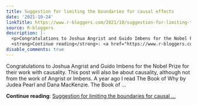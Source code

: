 ```yaml
---
title: Suggestion for limiting the boundaries for causal effects
date: '2021-10-24'
linkTitle: https://www.r-bloggers.com/2021/10/suggestion-for-limiting-the-boundaries-for-causal-effects/
source: R-bloggers
description: |-
  <p>Congratulations to Joshua Angrist and Guido Imbens for the Nobel Prize for their work with causality. This post will also be about causality, although not from the work of Angrist or Imbens. A year ago I read The Book of Why by Judea Pearl and Dana MacKenzie. The Book of ...</p>
  <strong>Continue reading</strong>: <a href="https://www.r-bloggers.com/2021/10/suggestion-for-limiting-the-boundaries-for-causal-effects/">Suggestion for limiting the boundaries for causal ...
disable_comments: true
---
```

<p>Congratulations to Joshua Angrist and Guido Imbens for the Nobel Prize for their work with causality. This post will also be about causality, although not from the work of Angrist or Imbens. A year ago I read The Book of Why by Judea Pearl and Dana MacKenzie. The Book of ...</p>
<strong>Continue reading</strong>: <a href="https://www.r-bloggers.com/2021/10/suggestion-for-limiting-the-boundaries-for-causal-effects/">Suggestion for limiting the boundaries for causal ...